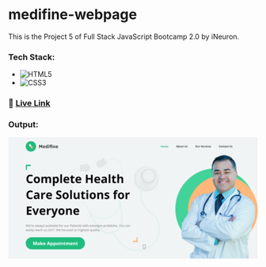 # medifine-webpage

This is the Project 5 of Full Stack JavaScript Bootcamp 2.0 by iNeuron.

### Tech Stack:

- ![HTML5](https://img.shields.io/badge/html5-%23E34F26.svg?style=for-the-badge&logo=html5&logoColor=white)
- ![CSS3](https://img.shields.io/badge/css3-%231572B6.svg?style=for-the-badge&logo=css3&logoColor=white)

### :rocket: [Live Link](https://medifine-webpage.netlify.app/)

### Output:

![medifine-webpage-output](medifine-webpage-output.png)
